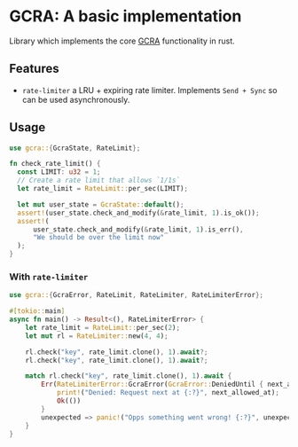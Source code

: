# GCRA: A basic implementation

Library which implements the core
[GCRA](https://en.wikipedia.org/wiki/Generic_cell_rate_algorithm) functionality in rust.

## Features

- `rate-limiter` a LRU + expiring rate limiter. Implements `Send + Sync` so can be used asynchronously.

## Usage

```rust
use gcra::{GcraState, RateLimit};

fn check_rate_limit() {
  const LIMIT: u32 = 1;
  // Create a rate limit that allows `1/1s`
  let rate_limit = RateLimit::per_sec(LIMIT);

  let mut user_state = GcraState::default();
  assert!(user_state.check_and_modify(&rate_limit, 1).is_ok());
  assert!(
      user_state.check_and_modify(&rate_limit, 1).is_err(),
      "We should be over the limit now"
  );
}
```

### With `rate-limiter`

```rust
use gcra::{GcraError, RateLimit, RateLimiter, RateLimiterError};

#[tokio::main]
async fn main() -> Result<(), RateLimiterError> {
    let rate_limit = RateLimit::per_sec(2);
    let mut rl = RateLimiter::new(4, 4);

    rl.check("key", rate_limit.clone(), 1).await?;
    rl.check("key", rate_limit.clone(), 1).await?;

    match rl.check("key", rate_limit.clone(), 1).await {
        Err(RateLimiterError::GcraError(GcraError::DeniedUntil { next_allowed_at })) => {
            print!("Denied: Request next at {:?}", next_allowed_at);
            Ok(())
        }
        unexpected => panic!("Opps something went wrong! {:?}", unexpected),
    }
}
```
